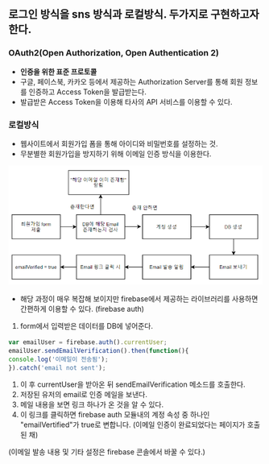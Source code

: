 ## 로그인 방식을 sns 방식과 로컬방식. 두가지로 구현하고자 한다.

### **OAuth2**(Open Authorization, Open Authentication 2)

- **인증을 위한 표준 프로토콜**
- 구글, 페이스북, 카카오 등에서 제공하는 Authorization Server를 통해 회원 정보를 인증하고 Access Token을 발급받는다.
- 발급받은 Access Token을 이용해 타사의 API 서비스를 이용할 수 있다.

### 로컬방식

- 웹사이트에서 회원가입 폼을 통해 아이디와 비밀번호를 설정하는 것.
- 무분별한 회원가입을 방지하기 위해 이메일 인증 방식을 이용한다.

![login](./images/login.PNG) 

- 해당 과정이 매우 복잡해 보이지만 firebase에서 제공하는 라이브러리를 사용하면 간편하게 이용할 수 있다. (firebase auth)
1. form에서 입력받은 데이터를 DB에 넣어준다.

```jsx
var emailUser = firebase.auth().currentUser;
emailUser.sendEmailVerification().then(function(){
console.log('이메일이 전송됨');
}).catch('email not sent');
```

1. 이 후 currentUser을 받아온 뒤 sendEmailVerification 메소드를 호출한다.
2. 저장된 유저의 email로 인증 메일을 보낸다.
3. 메일 내용을 보면 링크 하나가 온 것을 알 수 있다.
4. 이 링크를 클릭하면 firebase auth 모듈내의 계정 속성 중 하나인 "emailVertified"가 true로 변합니다. (이메일 인증이 완료되었다는 페이지가 호출된 채)

(이메일 발송 내용 및 기타 설정은 firebase 콘솔에서 바꿀 수 있다.)

